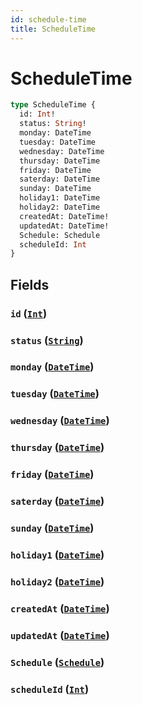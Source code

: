 ```yaml
---
id: schedule-time
title: ScheduleTime
---
```


 # ScheduleTime





```graphql
type ScheduleTime {
  id: Int!
  status: String!
  monday: DateTime
  tuesday: DateTime
  wednesday: DateTime
  thursday: DateTime
  friday: DateTime
  saterday: DateTime
  sunday: DateTime
  holiday1: DateTime
  holiday2: DateTime
  createdAt: DateTime!
  updatedAt: DateTime!
  Schedule: Schedule
  scheduleId: Int
}
```


## Fields

### `id` ([`Int`](/scalars/int))




### `status` ([`String`](/scalars/string))




### `monday` ([`DateTime`](/scalars/date-time))




### `tuesday` ([`DateTime`](/scalars/date-time))




### `wednesday` ([`DateTime`](/scalars/date-time))




### `thursday` ([`DateTime`](/scalars/date-time))




### `friday` ([`DateTime`](/scalars/date-time))




### `saterday` ([`DateTime`](/scalars/date-time))




### `sunday` ([`DateTime`](/scalars/date-time))




### `holiday1` ([`DateTime`](/scalars/date-time))




### `holiday2` ([`DateTime`](/scalars/date-time))




### `createdAt` ([`DateTime`](/scalars/date-time))




### `updatedAt` ([`DateTime`](/scalars/date-time))




### `Schedule` ([`Schedule`](/objects/schedule))




### `scheduleId` ([`Int`](/scalars/int))







